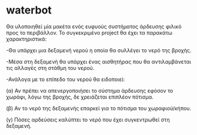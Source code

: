 # waterbot

Θα υλοποιηθεί μία μακέτα ενός ευφυούς συστήματος άρδευσης φιλικό προς το περιβάλλον. Το συγκεκριμένο project θα έχει τα παρακάτω χαρακτηριστικά:

-Θα υπάρχει μια δεξαμενή νερού η οποία θα συλλέγει το νερό της βροχής.

-Μέσα στη δεξαμενή θα υπάρχει ένας αισθητήρας που θα αντιλαμβάνεται τις αλλαγές στη στάθμη του νερού.

-Ανάλογα με το επίπεδο του νερού θα ειδοποιεί:

(α) Αν πρέπει να απενεργοποιήσει το σύστημα άρδευσης εφόσον το χωράφι, λόγω της βροχής, δε χρειάζεται επιπλέον πότισμα.

(β) Αν το νερό της δεξαμενής επαρκεί για το πότισμα του χωραφιού/κήπου.

(γ) Πόσες αρδεύσεις καλύπτει το νερό που έχει συγκεντρωθεί στη δεξαμενή.

